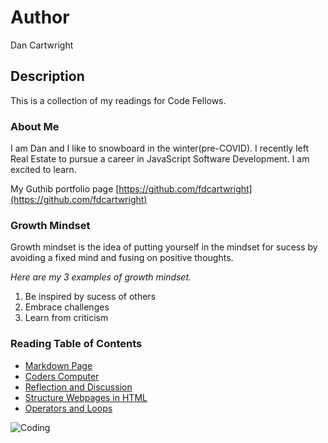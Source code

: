 # Author
Dan Cartwright

## Description
This is a collection of my readings for Code Fellows.

### About Me
I am Dan and I like to snowboard in the winter(pre-COVID). I recently left Real Estate to pursue a career in JavaScript Software Development. I am excited to learn.

My Guthib portfolio page [https://github.com/fdcartwright](https://github.com/fdcartwright)

### Growth Mindset
Growth mindset is the idea of putting yourself in the mindset for sucess by avoiding a fixed mind and fusing on positive thoughts. 

*Here are my 3 examples of growth mindset.*
1. Be inspired by sucess of others
2. Embrace challenges
3. Learn from criticism

### Reading Table of Contents
- [Markdown Page](markdown.md)
- [Coders Computer](Coders_Computer.md)
- [Reflection and Discussion](Reflection_and_Discussion.md)
- [Structure Webpages in HTML](Structure_webpages_HTML.md)
- [Operators and Loops](Operators_Loops.md)


![Coding](https://image.freepik.com/free-photo/various-computer-equipment-with-programming-code-screens-table-dark-room-cyber-security-concept-copy-space_236854-23136.jpg)
